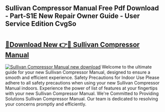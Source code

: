## Sullivan Compressor Manual Free Pdf Download - Part-S1E New Repair Owner Guide - User Service Edition CvgSo

# <h2><a href="http://bc47715.oget.top/?id=Sullivan+Compressor+Manual">🔗Download New 👉🔴 Sullivan Compressor Manual</a></h2>

[![Sullivan Compressor Manual new download](https://i.imgur.com/5g1atiW.png)](http://bc47715.oget.top/?id=Sullivan+Compressor+Manual)
Welcome to the ultimate guide for your new Sullivan Compressor Manual, designed to ensure a smooth and efficient experience. Safety Precautions for Indoor Use Please adhere to all safety precautions when using your new Sullivan Compressor Manual indoors. Experience the power of list of features at your fingertips with your new Sullivan Compressor Manual. We're Committed to Providing Solutions Sullivan Compressor Manual. Our team is dedicated to resolving your concerns promptly and efficiently.

